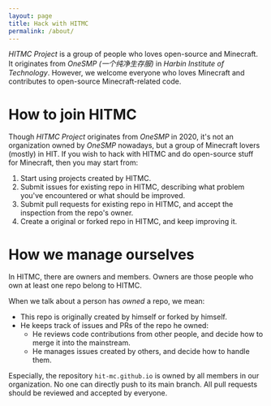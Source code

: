 ```yaml
---
layout: page
title: Hack with HITMC
permalink: /about/
---
```


*HITMC Project* is a group of people who loves open-source and Minecraft.
It originates from *OneSMP (一个纯净生存服)* in *Harbin Institute of Technology*.
However, we welcome everyone who loves Minecraft and contributes to open-source Minecraft-related code.


# How to join HITMC

Though *HITMC Project* originates from *OneSMP* in 2020, it's not an organization owned by *OneSMP* nowadays, but a group of Minecraft lovers (mostly) in HIT.
If you wish to hack with HITMC and do open-source stuff for Minecraft, then you may start from:

1. Start using projects created by HITMC.
2. Submit issues for existing repo in HITMC, describing what problem you've encountered or what should be improved.
3. Submit pull requests for existing repo in HITMC, and accept the inspection from the repo's owner.
4. Create a original or forked repo in HITMC, and keep improving it.


# How we manage ourselves

In HITMC, there are owners and members. Owners are those people who own at least one repo belong to HITMC.

When we talk about a person has *owned* a repo, we mean:

- This repo is originally created by himself or forked by himself.
- He keeps track of issues and PRs of the repo he owned:
  + He reviews code contributions from other people, and decide how to merge it into the mainstream.
  + He manages issues created by others, and decide how to handle them.

Especially, the repository `hit-mc.github.io` is owned by all members in our organization. No one can directly push to its main branch. All pull requests should be reviewed and accepted by everyone.
